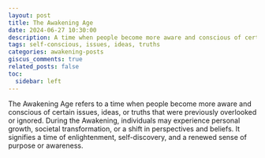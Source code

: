 ```yaml
---
layout: post
title: The Awakening Age
date: 2024-06-27 10:30:00
description: A time when people become more aware and conscious of certain issues, ideas, or truths that were previously overlooked or ignored.
tags: self-conscious, issues, ideas, truths
categories: awakening-posts
giscus_comments: true
related_posts: false
toc:
  sidebar: left
---
```


The Awakening Age refers to a time when people become more aware and conscious of certain issues, ideas, or truths that were previously overlooked or ignored. During the Awakening, individuals may experience personal growth, societal transformation, or a shift in perspectives and beliefs. It signifies a time of enlightenment, self-discovery, and a renewed sense of purpose or awareness.
